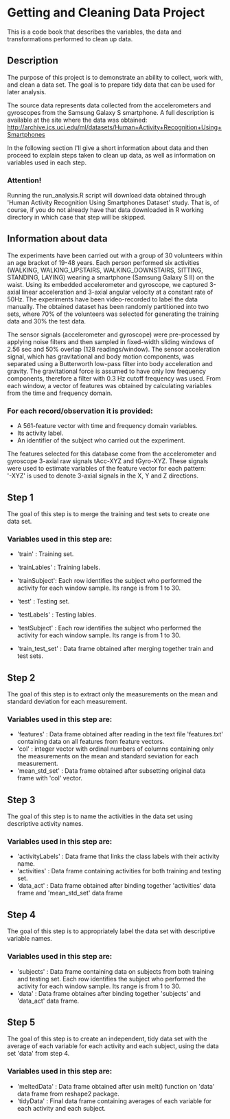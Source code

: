 
# Getting and Cleaning Data Project
This is a code book that describes the variables, the data and transformations performed to clean up data.

## Description 
The purpose of this project is to demonstrate an ability to collect, work with, and clean a data set. The goal is to prepare tidy data that can be used for later analysis. 

The source data represents data collected from the accelerometers and gyroscopes from the Samsung Galaxy S smartphone.
A full description is available at the site where the data was obtained: 
http://archive.ics.uci.edu/ml/datasets/Human+Activity+Recognition+Using+Smartphones

In the following section I'll give a short information about data and then proceed to explain steps taken to clean up data, as well as information on variables used in each step.

### Attention! 
Running the run_analysis.R script will download data obtained through 'Human Activity Recognition Using Smartphones Dataset' study. That is, of course, if you do not already have that data downloaded in R working directory in which case that step will be skipped.

## Information about data 

The experiments have been carried out with a group of 30 volunteers within an age bracket of 19-48 years. Each person performed six activities (WALKING, WALKING_UPSTAIRS, WALKING_DOWNSTAIRS, SITTING, STANDING, LAYING) wearing a smartphone (Samsung Galaxy S II) on the waist. Using its embedded accelerometer and gyroscope, we captured 3-axial linear acceleration and 3-axial angular velocity at a constant rate of 50Hz. The experiments have been video-recorded to label the data manually. The obtained dataset has been randomly partitioned into two sets, where 70% of the volunteers was selected for generating the training data and 30% the test data. 

The sensor signals (accelerometer and gyroscope) were pre-processed by applying noise filters and then sampled in fixed-width sliding windows of 2.56 sec and 50% overlap (128 readings/window). The sensor acceleration signal, which has gravitational and body motion components, was separated using a Butterworth low-pass filter into body acceleration and gravity. The gravitational force is assumed to have only low frequency components, therefore a filter with 0.3 Hz cutoff frequency was used. From each window, a vector of features was obtained by calculating variables from the time and frequency domain.  

### For each record/observation it is provided:

* A 561-feature vector with time and frequency domain variables. 
* Its activity label. 
* An identifier of the subject who carried out the experiment.

The features selected for this database come from the accelerometer and gyroscope 3-axial raw signals tAcc-XYZ and tGyro-XYZ.
These signals were used to estimate variables of the feature vector for each pattern:  
'-XYZ' is used to denote 3-axial signals in the X, Y and Z directions.


## Step 1

The goal of this step is to merge the training and test sets to create one data set.

### Variables used in this step are: 
* 'train' : Training set.
* 'trainLables' : Training labels.
* 'trainSubject': Each row identifies the subject who performed the activity for each window sample. Its range is from 1 to 30. 

* 'test' : Testing set.
* 'testLabels' : Testing lables.
* 'testSubject' : Each row identifies the subject who performed the activity for each window sample. Its range is from 1 to 30. 

* 'train_test_set' : Data frame obtained after merging together train and test sets.


## Step 2

The goal of this step is to extract only the measurements on the mean and standard deviation for each measurement.

### Variables used in this step are: 
* 'features' : Data frame obtained after reading in the text file 'features.txt' containing data on all features from feature vectors.
* 'col' : integer vector with ordinal numbers of columns containing only the measurements on the mean and standard seviation for each measurement.
* 'mean_std_set' : Data frame obtained after subsetting original data frame with 'col' vector.


## Step 3

The goal of this step is to name the activities in the data set using descriptive activity names.

### Variables used in this step are:
* 'activityLabels' : Data frame that links the class labels with their activity name.
* 'activities' :  Data frame containing activities for both training and testing set.
* 'data_act' : Data frame obtained after binding together 'activities' data frame and 'mean_std_set' data frame


## Step 4

The goal of this step is to appropriately label the data set with descriptive variable names.

### Variables used in this step are:
* 'subjects' : Data frame containing data on subjects from both training and testing set. Each row identifies the subject who performed the activity for each window sample. Its range is from 1 to 30. 
* 'data' : Data frame obtaines after binding together 'subjects' and 'data_act' data frame.


## Step 5

The goal of this step is to create an independent, tidy data set with the average of each variable for each activity and each subject, using the data set 'data' from step 4.

### Variables used in this step are:
* 'meltedData' : Data frame obtained after usin melt() function on 'data' data frame from reshape2 package.
* 'tidyData' : Final data frame containing averages of each variable for each activity and each subject.






